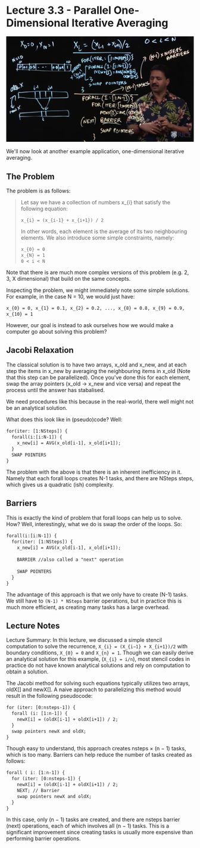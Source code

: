 # Lecture 3.3 - Parallel One-Dimensional Iterative Averaging

![67775551.png](attachments/67775551.png)

We'll now look at another example application, one-dimensional iterative averaging.

## The Problem

The problem is as follows:

> Let say we have a collection of numbers x_{i} that satisfy the following equation:
> 
> ```
> x_{i} = (x_{i-1} + x_{i+1}) / 2
> ```
>
> In other words, each element is the average of its two neighbouring elements. We also introduce some simple constraints, namely:
> ```
> x_{0} = 0
> x_{N} = 1
> 0 < i < N
> ```

Note that there is are much more complex versions of this problem (e.g. 2, 3, X dimensional) that build on the same concepts.

Inspecting the problem, we might immediately note some simple solutions. For example, in the case N = 10, we would just have:
```
x_{0} = 0, x_{1} = 0.1, x_{2} = 0.2, ..., x_{8} = 0.8, x_{9} = 0.9, x_{10} = 1
```

However, our goal is instead to ask ourselves how we would make a computer go about solving this problem?

## Jacobi Relaxation

The classical solution is to have two arrays, x_old and x_new, and at each step the items in x_new by averaging the neighbouring items in x_old (Note that this step can be parallelized). Once you've done this for each element, swap the array pointers (x_old -> x_new and vice versa) and repeat the process until the answer has stabalised.

We need procedures like this because in the real-world, there well might not be an analytical solution.

What does this look like in (pseudo)code? Well:

```
for(iter: [1:NSteps]) {
  forall(i:[i:N-1]) {
    x_new[i] = AVG(x_old[i-1], x_old[i+1]);
  }
  SWAP POINTERS
}
```

The problem with the above is that there is an inherent inefficiency in it. Namely that each forall loops creates N-1 tasks, and there are NSteps steps, which gives us a quadratic (ish) complexity.

## Barriers

This is exactly the kind of problem that forall loops can help us to solve. How? Well, interestingly, what we do is swap the order of the loops. So:

```
forall(i:[i:N-1]) {
  for(iter: [1:NSteps]) {
    x_new[i] = AVG(x_old[i-1], x_old[i+1]);
    
    BARRIER //also called a "next" operation
    
    SWAP POINTERS
  }
}
```

The advantage of this approach is that we only have to create (N-1) tasks. We still have to `(N-1) * NSteps` barrier operations, but in practice this is much more efficient, as creating many tasks has a large overhead.

## Lecture Notes

Lecture Summary: In this lecture, we discussed a simple stencil computation to solve the recurrence, `X_{i} = (X_{i−1} + X_{i+1})/2` with boundary conditions, `X_{0} = 0` and `X_{n} = 1`. Though we can easily derive an analytical solution for this example, (`X_{i} = i/n`), most stencil codes in practice do not have known analytical solutions and rely on computation to obtain a solution.

The Jacobi method for solving such equations typically utilizes two arrays, oldX[] and newX[]. A naive approach to parallelizing this method would result in the following pseudocode:

```
for (iter: [0:nsteps-1]) {
  forall (i: [1:n-1]) {
    newX[i] = (oldX[i-1] + oldX[i+1]) / 2;
  }
  swap pointers newX and oldX;
}
```

Though easy to understand, this approach creates nsteps × (n − 1) tasks, which is too many. Barriers can help reduce the number of tasks created as follows:

```
forall ( i: [1:n-1]) {
  for (iter: [0:nsteps-1]) {
    newX[i] = (oldX[i-1] + oldX[i+1]) / 2;
    NEXT; // Barrier
    swap pointers newX and oldX;
  }
}
```

In this case, only (n − 1) tasks are created, and there are nsteps barrier (next) operations, each of which involves all (n − 1) tasks. This is a significant improvement since creating tasks is usually more expensive than performing barrier operations.